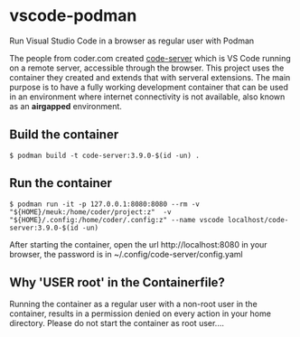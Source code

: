 # vscode-podman
Run Visual Studio Code in a browser as regular user with Podman

The people from coder.com created [code-server](https://github.com/cdr/code-server) which is VS Code running on a remote server, accessible through the browser. This
project uses the container they created and extends that with serveral extensions. The main purpose is to have a fully working development container that can be
used in an environment where internet connectivity is not available, also known as an **airgapped** environment.

## Build the container
```lang=shell
$ podman build -t code-server:3.9.0-$(id -un) .
```

## Run the container
```lang=shell
$ podman run -it -p 127.0.0.1:8080:8080 --rm -v "${HOME}/meuk:/home/coder/project:z"  -v "${HOME}/.config:/home/coder/.config:z" --name vscode localhost/code-server:3.9.0-$(id -un)
```

After starting the container, open the url http://localhost:8080 in your browser, the password is in ~/.config/code-server/config.yaml

## Why 'USER root' in the Containerfile?
Running the container as a regular user with a non-root user in the container, results in a permission denied on every action in your home directory. Please do not start the container as root user....

